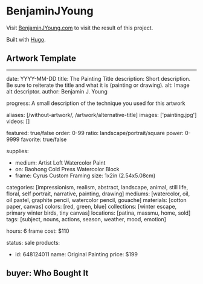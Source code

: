 # BenjaminJYoung

Visit [BenjaminJYoung.com](https://benjaminjyoung.com) to visit the result of this project.

Built with [Hugo](https://gohugo.io).

## Artwork Template

---
date: YYYY-MM-DD
title: The Painting Title
description: Short description. Be sure to reiterate the title and what it is (painting or drawing).
alt: Image alt descriptor.
author: Benjamin J. Young

progress: A small description of the technique you used for this artwork

aliases: [/without-artwork/, /artwork/alternative-title]
images: ['painting.jpg']
videos: []

featured: true/false
order: 0-99
ratio: landscape/portrait/square
power: 0-9999
favorite: true/false

supplies:
  - medium: Artist Loft Watercolor Paint
  - on: Baohong Cold Press Watercolor Block
  - frame: Cyrus Custom Framing
size: 1x2in (2.54x5.08cm)

categories: [impressionism, realism, abstract, landscape, animal, still life, floral, self portrait, narrative, painting, drawing]
mediums: [watercolor, oil, oil pastel, graphite pencil, watercolor pencil, gouache]
materials: [cotton paper, canvas]
colors: [red, green, blue]
collections: [winter escape, primary winter birds, tiny canvas]
locations: [patina, massmu, home, sold]
tags: [subject, nouns, actions, season, weather, mood, emotion]

hours: 6
frame cost: $110

status: sale
products:
  - id: 648124011
    name: Original Painting
    price: $199

buyer: Who Bought It
---